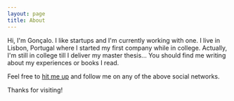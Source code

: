 ```yaml
---
layout: page
title: About
---
```


Hi, I'm Gonçalo. I like startups and I'm currently working with one. I live in Lisbon, Portugal where I started my first company while in college. Actually, I'm still in college till I deliver my master thesis... You should find me writing about my experiences or books I read.

Feel free to [hit me up](mailto:goncalornunes@gmail.com) and follow me on any of the above social networks.

Thanks for visiting!